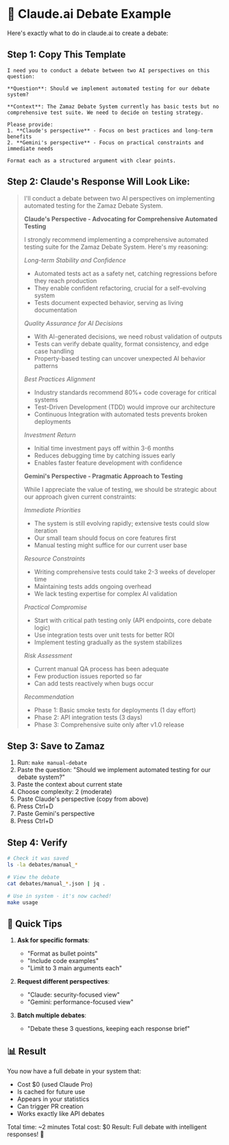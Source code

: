 # 📸 Claude.ai Debate Example

Here's exactly what to do in claude.ai to create a debate:

## Step 1: Copy This Template

```
I need you to conduct a debate between two AI perspectives on this question:

**Question**: Should we implement automated testing for our debate system?

**Context**: The Zamaz Debate System currently has basic tests but no comprehensive test suite. We need to decide on testing strategy.

Please provide:
1. **Claude's perspective** - Focus on best practices and long-term benefits
2. **Gemini's perspective** - Focus on practical constraints and immediate needs

Format each as a structured argument with clear points.
```

## Step 2: Claude's Response Will Look Like:

> I'll conduct a debate between two AI perspectives on implementing automated testing for the Zamaz Debate System.
>
> **Claude's Perspective - Advocating for Comprehensive Automated Testing**
>
> I strongly recommend implementing a comprehensive automated testing suite for the Zamaz Debate System. Here's my reasoning:
>
> *Long-term Stability and Confidence*
> - Automated tests act as a safety net, catching regressions before they reach production
> - They enable confident refactoring, crucial for a self-evolving system
> - Tests document expected behavior, serving as living documentation
>
> *Quality Assurance for AI Decisions*
> - With AI-generated decisions, we need robust validation of outputs
> - Tests can verify debate quality, format consistency, and edge case handling
> - Property-based testing can uncover unexpected AI behavior patterns
>
> *Best Practices Alignment*
> - Industry standards recommend 80%+ code coverage for critical systems
> - Test-Driven Development (TDD) would improve our architecture
> - Continuous Integration with automated tests prevents broken deployments
>
> *Investment Return*
> - Initial time investment pays off within 3-6 months
> - Reduces debugging time by catching issues early
> - Enables faster feature development with confidence
>
> **Gemini's Perspective - Pragmatic Approach to Testing**
>
> While I appreciate the value of testing, we should be strategic about our approach given current constraints:
>
> *Immediate Priorities*
> - The system is still evolving rapidly; extensive tests could slow iteration
> - Our small team should focus on core features first
> - Manual testing might suffice for our current user base
>
> *Resource Constraints*
> - Writing comprehensive tests could take 2-3 weeks of developer time
> - Maintaining tests adds ongoing overhead
> - We lack testing expertise for complex AI validation
>
> *Practical Compromise*
> - Start with critical path testing only (API endpoints, core debate logic)
> - Use integration tests over unit tests for better ROI
> - Implement testing gradually as the system stabilizes
>
> *Risk Assessment*
> - Current manual QA process has been adequate
> - Few production issues reported so far
> - Can add tests reactively when bugs occur
>
> *Recommendation*
> - Phase 1: Basic smoke tests for deployments (1 day effort)
> - Phase 2: API integration tests (3 days)
> - Phase 3: Comprehensive suite only after v1.0 release

## Step 3: Save to Zamaz

1. Run: `make manual-debate`
2. Paste the question: "Should we implement automated testing for our debate system?"
3. Paste the context about current state
4. Choose complexity: 2 (moderate)
5. Paste Claude's perspective (copy from above)
6. Press Ctrl+D
7. Paste Gemini's perspective 
8. Press Ctrl+D

## Step 4: Verify

```bash
# Check it was saved
ls -la debates/manual_*

# View the debate
cat debates/manual_*.json | jq .

# Use in system - it's now cached!
make usage
```

## 🎯 Quick Tips

1. **Ask for specific formats**:
   - "Format as bullet points"
   - "Include code examples"
   - "Limit to 3 main arguments each"

2. **Request different perspectives**:
   - "Claude: security-focused view"
   - "Gemini: performance-focused view"

3. **Batch multiple debates**:
   - "Debate these 3 questions, keeping each response brief"

## 📊 Result

You now have a full debate in your system that:
- Cost $0 (used Claude Pro)
- Is cached for future use
- Appears in your statistics
- Can trigger PR creation
- Works exactly like API debates

Total time: ~2 minutes
Total cost: $0 
Result: Full debate with intelligent responses! 🎉